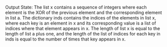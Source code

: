 Output State: The list x contains a sequence of integers where each element is the XOR of the previous element and the corresponding element in list a. The dictionary inds contains the indices of the elements in list x, where each key is an element in x and its corresponding value is a list of indices where that element appears in x. The length of list x is equal to the length of list a plus one, and the length of the list of indices for each key in inds is equal to the number of times that key appears in x.